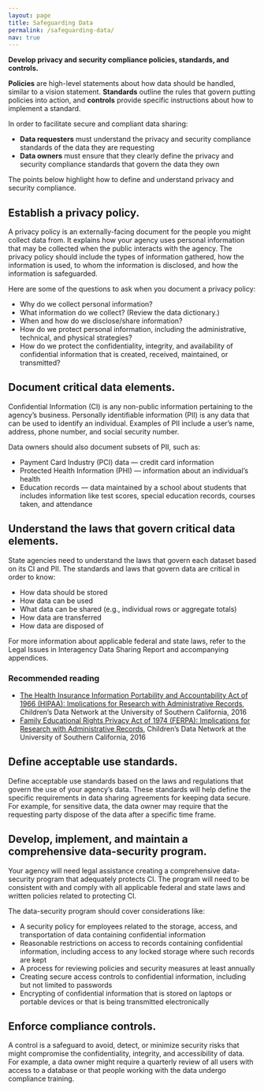 ```yaml
---
layout: page
title: Safeguarding Data
permalink: /safeguarding-data/
nav: true
---
```


**Develop privacy and security compliance policies, standards, and controls.**

**Policies** are high-level statements about how data should be handled, similar to a vision statement. **Standards** outline the rules that govern putting policies into action, and **controls** provide specific instructions about how to implement a standard.

In order to facilitate secure and compliant data sharing:
* **Data requesters** must understand the privacy and security compliance standards of the data they are requesting 
* **Data owners** must ensure that they clearly define the privacy and security compliance standards that govern the data they own

The points below highlight how to define and understand privacy and security compliance.

## Establish a privacy policy.

A privacy policy is an externally-facing document for the people you might collect data from. It explains how your agency uses personal information that may be collected when the public interacts with the agency. The privacy policy should include the types of information gathered, how the information is used, to whom the information is disclosed, and how the information is safeguarded. 

Here are some of the questions to ask when you document a privacy policy: 
* Why do we collect personal information?
* What information do we collect? (Review the data dictionary.)
* When and how do we disclose/share information?
* How do we protect personal information, including the administrative, technical, and physical strategies?
* How do we protect the confidentiality, integrity, and availability of confidential information that is created, received, maintained, or transmitted?

## Document critical data elements.

Confidential Information (CI) is any non-public information pertaining to the agency’s business. Personally identifiable information (PII) is any data that can be used to identify an individual. Examples of PII include a user’s name, address, phone number, and social security number. 

Data owners should also document subsets of PII, such as:
* Payment Card Industry (PCI) data — credit card information
* Protected Health Information (PHI) — information about an individual’s health
* Education records — data maintained by a school about students that includes information like test scores, special education records, courses taken, and attendance

## Understand the laws that govern critical data elements.

State agencies need to understand the laws that govern each dataset based on its CI and PII. The standards and laws that govern data are critical in order to know:
* How data should be stored
* How data can be used 
* What data can be shared (e.g., individual rows or aggregate totals)
* How data are transferred
* How data are disposed of

For more information about applicable federal and state laws, refer to the Legal Issues in Interagency Data Sharing Report and accompanying appendices.  

### Recommended reading
* [The Health Insurance Information Portability and Accountability Act of 1966 (HIPAA): Implications for Research with Administrative Records](https://www.datanetwork.org/wp-content/uploads/CDN-HIPAA-Overview_Final.pdf), Children’s Data Network at the University of Southern California, 2016
* [Family Educational Rights Privacy Act of 1974 (FERPA): Implications for Research with Administrative Records](https://www.datanetwork.org/wp-content/uploads/CDN-FERPA-Overview_Final.pdf), Children’s Data Network at the University of Southern California, 2016

## Define acceptable use standards.

Define acceptable use standards based on the laws and regulations that govern the use of your agency’s data. These standards will help define the specific requirements in data sharing agreements for keeping data secure. For example, for sensitive data, the data owner may require that the requesting party dispose of the data after a specific time frame. 

## Develop, implement, and maintain a comprehensive data-security program.

Your agency will need legal assistance creating a comprehensive data-security program that adequately protects CI. The program will need to be consistent with and comply with all applicable federal and state laws and written policies related to protecting CI.

The data-security program should cover considerations like: 
* A security policy for employees related to the storage, access, and transportation of data containing confidential information
* Reasonable restrictions on access to records containing confidential information, including access to any locked storage where such records are kept
* A process for reviewing policies and security measures at least annually
* Creating secure access controls to confidential information, including but not limited to passwords
* Encrypting of confidential information that is stored on laptops or portable devices or that is being transmitted electronically

## Enforce compliance controls.

A control is a safeguard to avoid, detect, or minimize security risks that might compromise the confidentiality, integrity, and accessibility of data. For example, a data owner might require a quarterly review of all users with access to a database or that people working with the data undergo compliance training. 
